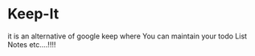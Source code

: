 # Keep-It
it is an alternative of google keep where You can maintain your todo List Notes etc....!!!!
